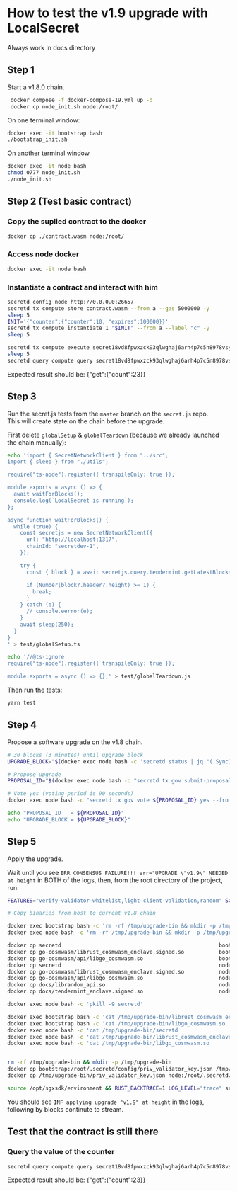 # How to test the v1.9 upgrade with LocalSecret

Always work in docs directory

## Step 1

Start a v1.8.0 chain.

```bash
 docker compose -f docker-compose-19.yml up -d
 docker cp node_init.sh node:/root/
```

On one terminal window:

```bash
docker exec -it bootstrap bash
./bootstrap_init.sh
```

On another terminal window

```bash
docker exec -it node bash
chmod 0777 node_init.sh
./node_init.sh
```

## Step 2 (Test basic contract)

### Copy the suplied contract to the docker

```bash
docker cp ./contract.wasm node:/root/
```

### Access node docker

```bash
docker exec -it node bash
```

### Instantiate a contract and interact with him

```bash
secretd config node http://0.0.0.0:26657
secretd tx compute store contract.wasm --from a --gas 5000000 -y
sleep 5
INIT='{"counter":{"counter":10, "expires":100000}}'
secretd tx compute instantiate 1 "$INIT" --from a --label "c" -y
sleep 5

secretd tx compute execute secret18vd8fpwxzck93qlwghaj6arh4p7c5n8978vsyg '{"increment":{"addition": 13}}' --from a -y
sleep 5
secretd query compute query secret18vd8fpwxzck93qlwghaj6arh4p7c5n8978vsyg '{"get": {}}'
```

Expected result should be:
{"get":{"count":23}}

## Step 3

Run the secret.js tests from the `master` branch on the `secret.js` repo.  
This will create state on the chain before the upgrade.

First delete `globalSetup` & `globalTeardown` (because we already launched the chain manually):

```bash
echo 'import { SecretNetworkClient } from "../src";
import { sleep } from "./utils";

require("ts-node").register({ transpileOnly: true });

module.exports = async () => {
  await waitForBlocks();
  console.log(`LocalSecret is running`);
};

async function waitForBlocks() {
  while (true) {
    const secretjs = new SecretNetworkClient({
      url: "http://localhost:1317",
      chainId: "secretdev-1",
    });

    try {
      const { block } = await secretjs.query.tendermint.getLatestBlock({});

      if (Number(block?.header?.height) >= 1) {
        break;
      }
    } catch (e) {
      // console.eerror(e);
    }
    await sleep(250);
  }
}
' > test/globalSetup.ts
```

```bash
echo '//@ts-ignore
require("ts-node").register({ transpileOnly: true });

module.exports = async () => {};' > test/globalTeardown.js
```

Then run the tests:

```bash
yarn test
```

## Step 4

Propose a software upgrade on the v1.8 chain.

```bash
# 30 blocks (3 minutes) until upgrade block
UPGRADE_BLOCK="$(docker exec node bash -c 'secretd status | jq "(.SyncInfo.latest_block_height | tonumber) + 30"')"

# Propose upgrade
PROPOSAL_ID="$(docker exec node bash -c "secretd tx gov submit-proposal software-upgrade v1.9 --upgrade-height $UPGRADE_BLOCK --title blabla --description yolo --deposit 100000000uscrt --from a -y -b block | jq '.logs[0].events[] | select(.type == \"submit_proposal\") | .attributes[] | select(.key == \"proposal_id\") | .value | tonumber'")"

# Vote yes (voting period is 90 seconds)
docker exec node bash -c "secretd tx gov vote ${PROPOSAL_ID} yes --from a -y -b block"

echo "PROPOSAL_ID   = ${PROPOSAL_ID}"
echo "UPGRADE_BLOCK = ${UPGRADE_BLOCK}"
```

## Step 5

Apply the upgrade.

Wait until you see `ERR CONSENSUS FAILURE!!! err="UPGRADE \"v1.9\" NEEDED at height` in BOTH of the logs,
then, from the root directory of the project, run:
```bash
FEATURES="verify-validator-whitelist,light-client-validation,random" SGX_MODE=SW make build-linux

# Copy binaries from host to current v1.8 chain

docker exec bootstrap bash -c 'rm -rf /tmp/upgrade-bin && mkdir -p /tmp/upgrade-bin'
docker exec node bash -c 'rm -rf /tmp/upgrade-bin && mkdir -p /tmp/upgrade-bin'

docker cp secretd                                                  bootstrap:/tmp/upgrade-bin
docker cp go-cosmwasm/librust_cosmwasm_enclave.signed.so           bootstrap:/tmp/upgrade-bin
docker cp go-cosmwasm/api/libgo_cosmwasm.so                        bootstrap:/tmp/upgrade-bin
docker cp secretd                                                  node:/tmp/upgrade-bin
docker cp go-cosmwasm/librust_cosmwasm_enclave.signed.so           node:/tmp/upgrade-bin
docker cp go-cosmwasm/api/libgo_cosmwasm.so                        node:/tmp/upgrade-bin
docker cp docs/librandom_api.so                                    node:/usr/lib
docker cp docs/tendermint_enclave.signed.so                        node:/usr/lib

docker exec node bash -c 'pkill -9 secretd'

docker exec bootstrap bash -c 'cat /tmp/upgrade-bin/librust_cosmwasm_enclave.signed.so       > /usr/lib/librust_cosmwasm_enclave.signed.so'
docker exec bootstrap bash -c 'cat /tmp/upgrade-bin/libgo_cosmwasm.so                        > /usr/lib/libgo_cosmwasm.so'
docker exec node bash -c 'cat /tmp/upgrade-bin/secretd                                  > /usr/bin/secretd'
docker exec node bash -c 'cat /tmp/upgrade-bin/librust_cosmwasm_enclave.signed.so       > /usr/lib/librust_cosmwasm_enclave.signed.so'
docker exec node bash -c 'cat /tmp/upgrade-bin/libgo_cosmwasm.so                        > /usr/lib/libgo_cosmwasm.so'


rm -rf /tmp/upgrade-bin && mkdir -p /tmp/upgrade-bin
docker cp bootstrap:/root/.secretd/config/priv_validator_key.json /tmp/upgrade-bin/.
docker cp /tmp/upgrade-bin/priv_validator_key.json node:/root/.secretd/config/priv_validator_key.json

source /opt/sgxsdk/environment && RUST_BACKTRACE=1 LOG_LEVEL="trace" secretd start --rpc.laddr tcp://0.0.0.0:26657

```

You should see `INF applying upgrade "v1.9" at height` in the logs, following by blocks continute to stream.

## Test that the contract is still there

### Query the value of the counter

```bash
secretd query compute query secret18vd8fpwxzck93qlwghaj6arh4p7c5n8978vsyg '{"get": {}}'
```

Expected result should be:
{"get":{"count":23}}
